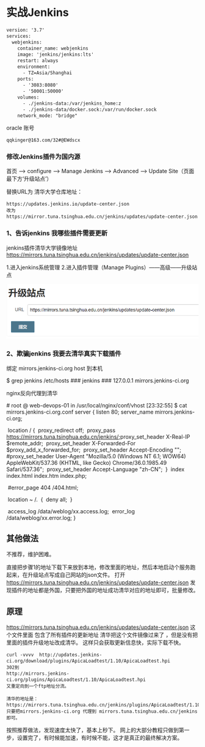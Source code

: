 # 实战Jenkins

```
version: '3.7'
services:
  webjenkins:
    container_name: webjenkins
    image: 'jenkins/jenkins:lts'
    restart: always
    environment:
      - TZ=Asia/Shanghai
    ports:
      - '3083:8080'
      - '50001:50000'
    volumes:
      - ./jenkins-data:/var/jenkins_home:z
      - ./jenkins-data/docker.sock:/var/run/docker.sock
    network_mode: "bridge"
```



oracle 账号

```
qqkinger@163.com/32#@EWdscx

```

### 修改Jenkins插件为国内源

首页 --> configure --> Manage Jenkins --> Advanced --> Update Site（页面最下方‘升级站点’）

替换URL为 清华大学仓库地址：

```
https://updates.jenkins.io/update-center.json
改为
https://mirror.tuna.tsinghua.edu.cn/jenkins/updates/update-center.json
```

### 1、告诉jenkins 我哪些插件需要更新

jenkins插件清华大学镜像地址
https://mirrors.tuna.tsinghua.edu.cn/jenkins/updates/update-center.json

1.进入jenkins系统管理
2.进入插件管理（Manage Plugins）——高级——升级站点

![img](../../static/img/1be74bc2c6eff0d7a190d0a112be29dda2a.jpg)

### 2、欺骗jenkins 我要去清华真实下载插件

绑定 mirrors.jenkins-ci.org host 到本机

$ grep jenkins /etc/hosts
\### jenkins ###
127.0.0.1 mirrors.jenkins-ci.org

nginx反向代理到清华

\# root @ web-devops-01 in /usr/local/nginx/conf/vhost [23:32:55]
$ cat mirrors.jenkins-ci.org.conf
server
  {
    listen 80;
    server_name mirrors.jenkins-ci.org;

​    location / {
​      proxy_redirect off;
​      proxy_pass https://mirrors.tuna.tsinghua.edu.cn/jenkins/;
​      proxy_set_header X-Real-IP $remote_addr;
​      proxy_set_header X-Forwarded-For $proxy_add_x_forwarded_for;
​      proxy_set_header Accept-Encoding "";
​      \#proxy_set_header User-Agent "Mozilla/5.0 (Windows NT 6.1; WOW64) AppleWebKit/537.36 (KHTML, like Gecko) Chrome/36.0.1985.49 Safari/537.36";
​      proxy_set_header Accept-Language "zh-CN";
​    }
​    index index.html index.htm index.php;

​    \#error_page  404  /404.html;

​    location ~ /\.
​    {
​      deny all;
​    }

​    access_log  /data/weblog/xx.access.log;
​    error_log  /data/weblog/xx.error.log;
  }

## 其他做法

不推荐，维护困难。

直接把步骤1的地址下载下来放到本地，修改里面的地址，然后本地启动个服务跑起来，在升级站点写成自己网站的json文件。 打开 https://mirrors.tuna.tsinghua.edu.cn/jenkins/updates/update-center.json 发现插件的地址都是外国，只要把外国的地址成功清华对应的地址即可，批量修改。

## 原理

https://mirrors.tuna.tsinghua.edu.cn/jenkins/updates/update-center.json 这个文件里面 包含了所有插件的更新地址 清华把这个文件镜像过来了 ，但是没有把里面的插件升级地址改成清华。 这样只会获取更新信息快，实际下载不快。

```
curl -vvvv  http://updates.jenkins-ci.org/download/plugins/ApicaLoadtest/1.10/ApicaLoadtest.hpi
302到
http://mirrors.jenkins-ci.org/plugins/ApicaLoadtest/1.10/ApicaLoadtest.hpi
又重定向到一个ftp地址分流。

清华的地址是：
https://mirrors.tuna.tsinghua.edu.cn/jenkins/plugins/ApicaLoadtest/1.10/ApicaLoadtest.hpi
只要把mirrors.jenkins-ci.org 代理到 mirrors.tuna.tsinghua.edu.cn/jenkins 即可。
```

按照推荐做法，发现速度太快了，基本上秒下。 网上的大部分教程只做到第一步，设置完了，有时候能加速，有时候不能，这才是真正的最终解决方案。